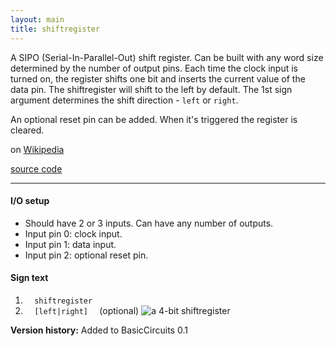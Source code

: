 ```yaml
---
layout: main
title: shiftregister
---
```


A SIPO (Serial-In-Parallel-Out) shift register. Can be built with any word size determined by the number of output pins.
Each time the clock input is turned on, the register shifts one bit and inserts the current value of the data pin. The shiftregister will shift to the left by default. 
The 1st sign argument determines the shift direction - `left` or `right`.

An optional reset pin can be added. When it's triggered the register is cleared.
 
on [Wikipedia](http://en.wikipedia.org/wiki/Shift_register)

[source code](https://github.com/eisental/BasicCircuits/blob/master/src/main/java/org/tal/basiccircuits/shiftregister.java)

* * *


#### I/O setup 
* Should have 2 or 3 inputs. Can have any number of outputs.
* Input pin 0: clock input.
* Input pin 1: data input.
* Input pin 2: optional reset pin.

#### Sign text
1. `   shiftregister   `
2. `   [left|right]   ` (optional)
![a 4-bit shiftregister](/RedstoneChips/images/shiftregister.png "a 4-bit shiftregister")

__Version history:__ Added to BasicCircuits 0.1